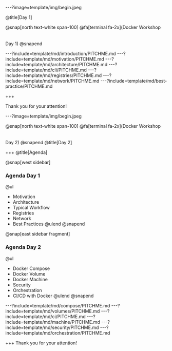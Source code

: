 ---?image=template/img/begin.jpeg
<!---
Day 1
-->
@title[Day 1]

@snap[north text-white span-100]
@fa[terminal fa-2x](Docker Workshop<br/> <br/> <br/> Day 1)
@snapend

---?include=template/md/introduction/PITCHME.md
---?include=template/md/motivation/PITCHME.md
---?include=template/md/architecture/PITCHME.md
---?include=template/md/cli/PITCHME.md
---?include=template/md/registries/PITCHME.md
---?include=template/md/network/PITCHME.md
---?include=template/md/best-practice/PITCHME.md

+++

Thank you for your attention!

---?image=template/img/begin.jpeg
<!---
Day 2
-->
@snap[north text-white span-100]
@fa[terminal fa-2x](Docker Workshop<br/> <br/> <br/>Day 2)
@snapend
@title[Day 2]

+++
@title[Agenda]

@snap[west sidebar]
### Agenda Day 1
@ul[](false)
- Motivation
- Architecture
- Typical Workflow
- Registries
- Network
- Best Practices
@ulend
@snapend

@snap[east sidebar fragment]
### Agenda Day 2
@ul[](false)
- Docker Compose
- Docker Volume
- Docker Machine
- Security
- Orchestration
- CI/CD with Docker
@ulend
@snapend

---?include=template/md/compose/PITCHME.md
---?include=template/md/volumes/PITCHME.md
---?include=template/md/ci/PITCHME.md
---?include=template/md/machine/PITCHME.md
---?include=template/md/security/PITCHME.md
---?include=template/md/orchestration/PITCHME.md

+++
Thank you for your attention!
